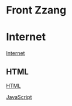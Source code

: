 # Front Zzang

# Internet

[Internet](FrontZzang/Internet.md)

## HTML

[HTML](FrontZzang/HTML.md)

[JavaScript](FrontZzang/JavaScript.md)
